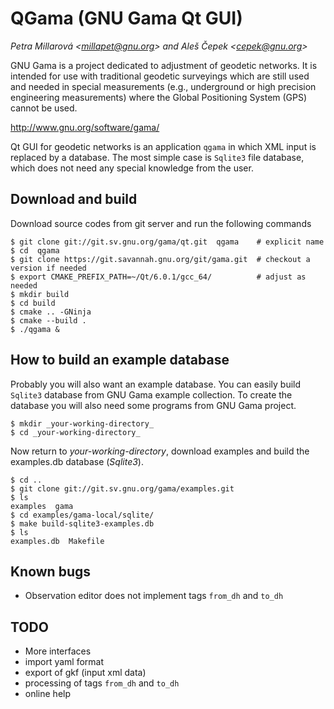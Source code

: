 # QGama (GNU Gama Qt GUI)

_Petra Millarová \<millapet@gnu.org\> and  Aleš Čepek \<cepek@gnu.org\>_

GNU Gama is a project dedicated to adjustment of geodetic networks. It
is intended for use with traditional geodetic surveyings which are
still used and needed in special measurements (e.g., underground or
high precision engineering measurements) where the Global Positioning
System (GPS) cannot be used.

http://www.gnu.org/software/gama/

Qt GUI for geodetic networks is an application `qgama` in which XML
input is replaced by a database. The most simple case is `Sqlite3` file
database, which does not need any special knowledge from the user.

Download and build
------------------

Download source codes from git server and run the following commands

    $ git clone git://git.sv.gnu.org/gama/qt.git  qgama    # explicit name
    $ cd  qgama
    $ git clone https://git.savannah.gnu.org/git/gama.git  # checkout a version if needed
    $ export CMAKE_PREFIX_PATH=~/Qt/6.0.1/gcc_64/          # adjust as needed
    $ mkdir build
    $ cd build
    $ cmake .. -GNinja
    $ cmake --build .
    $ ./qgama &

How to build an example database
--------------------------------

Probably you will also want an example database. You can easily build
`Sqlite3` database from GNU Gama example collection. To create the
database you will also need some programs from GNU Gama project.

    $ mkdir _your-working-directory_
    $ cd _your-working-directory_

Now return to _your-working-directory_, download examples and build
the examples.db database (_Sqlite3_).

    $ cd ..
    $ git clone git://git.sv.gnu.org/gama/examples.git
    $ ls
    examples  gama
    $ cd examples/gama-local/sqlite/
    $ make build-sqlite3-examples.db
    $ ls
    examples.db  Makefile

Known bugs
----------

* Observation editor does not implement tags `from_dh` and `to_dh`

TODO
----

* More interfaces
* import yaml format
* export of gkf (input xml data)
* processing of tags `from_dh` and `to_dh`
* online help
